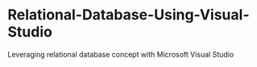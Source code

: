 # Relational-Database-Using-Visual-Studio
Leveraging relational database concept with Microsoft Visual Studio
